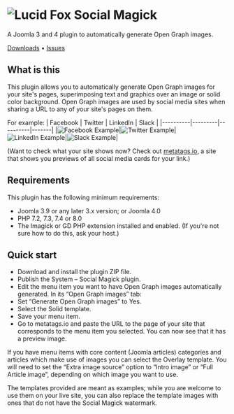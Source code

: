 # ![Lucid Fox Social Magick](https://github.com/lucid-fox/social-magick/blob/main/_assets/social-magick-og.jpeg?raw=true)

A Joomla 3 and 4 plugin to automatically generate Open Graph images.

[Downloads](https://github.com/lucid-fox/social-magick/releases) • [Issues](https://github.com/lucid-fox/social-magick/issues)

## What is this

This plugin allows you to automatically generate Open Graph images for your site's pages, superimposing text and
graphics over an image or solid color background. Open Graph images are used by social media sites when sharing a URL to
any of your site's pages on them.

For example:
| Facebook | Twitter | LinkedIn | Slack |
|----------|---------|----------|-------|
|![Facebook Example](https://github.com/lucid-fox/social-magick/blob/main/_assets/Facebook-Example.png?raw=true)|![Twitter Example](https://github.com/lucid-fox/social-magick/blob/main/_assets/Twitter-Example.png?raw=true)|![LinkedIn Example](https://github.com/lucid-fox/social-magick/blob/main/_assets/LinkedIn-Example.png?raw=true)|![Slack Example](https://github.com/lucid-fox/social-magick/blob/main/_assets/Slack-Example.png?raw=true)|

(Want to check what your site shows now? Check out [metatags.io](https://metatags.io/), a site that shows you previews of all social media cards for your link.)

## Requirements

This plugin has the following minimum requirements:

* Joomla 3.9 or any later 3.x version; or Joomla 4.0
* PHP 7.2, 7.3, 7.4 or 8.0
* The Imagick or GD PHP extension installed and enabled. (If you're not sure how to do this, ask your host.)

## Quick start

* Download and install the plugin ZIP file.
* Publish the System – Social Magick plugin.
* Edit the menu item you want to have Open Graph images automatically generated. In its “Open Graph images” tab:
* Set “Generate Open Graph images” to Yes.
* Select the Solid template.
* Save your menu item.
* Go to metatags.io and paste the URL to the page of your site that corresponds to the menu item you selected. You can now see that it has a preview image.

If you have menu items with core content (Joomla articles) categories and articles which make use of images you can select the Overlay template. You will need to set the “Extra image source” option to “Intro image” or “Full Article image”, depending on which image you want to use.

The templates provided are meant as examples; while you are welcome to use them on your live site, you can also replace the template images with ones that do not have the Social Magick watermark.
